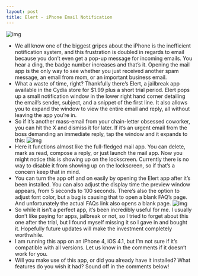 ```yaml
---
layout: post
title: Elert - iPhone Email Notification
---
```

![img](http://media.idownloadblog.com/wp-content/uploads/2010/10/elert-preview.png)
* We all know one of the biggest gripes about the iPhone is the inefficient notification system, and this frustration is doubled in regards to email because you don’t even get a pop-up message for incoming emails. You hear a ding, the badge number increases and that’s it. Opening the mail app is the only way to see whether you just received another spam message, an email from mom, or an important business email.
* What a waste of time, right? Thankfully there’s Elert, a jailbreak app available in the Cydia store for $1.99 plus a short trial period. Elert pops up a small notification window in the lower right hand corner detailing the email’s sender, subject, and a snippet of the first line. It also allows you to expand the window to view the entire email and reply, all without leaving the app you’re in.
* So if it’s another mass-email from your chain-letter obsessed coworker, you can hit the X and dismiss it for later. If it’s an urgent email from the boss demanding an immediate reply, tap the window and it expands to this:
![img](http://media.idownloadblog.com/wp-content/uploads/2010/10/elert-expanded.png)
* Here it functions almost like the full-fledged mail app. You can delete, mark as read, compose a reply, or just launch the mail app. Now you might notice this is showing up on the lockscreen. Currently there is no way to disable it from showing up on the lockscreen, so if that’s a concern keep that in mind.
* You can turn the app off and on easily by opening the Elert app after it’s been installed. You can also adjust the display time the preview window appears, from 5 seconds to 100 seconds. There’s also the option to adjust font color, but a bug is causing that to open a blank FAQ’s page. And unfortunately the actual FAQs link also opens a blank page.
![img](http://media.idownloadblog.com/wp-content/uploads/2010/10/elert-settings.png)
* So while it isn’t a perfect app, it’s been incredibly useful for me. I usually don’t like paying for apps, jailbreak or not, so I tried to forget about this one after the trial, but I found myself missing it so I gave in and bought it. Hopefully future updates will make the investment completely worthwhile.
* I am running this app on an iPhone 4, iOS 4.1, but I’m not sure if it’s compatible with all versions. Let us know in the comments if it doesn’t work for you.
* Will you make use of this app, or did you already have it installed? What features do you wish it had? Sound off in the comments below!

